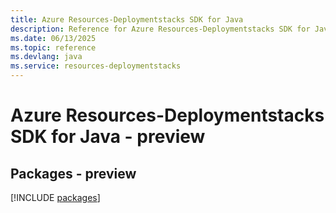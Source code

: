 ```yaml
---
title: Azure Resources-Deploymentstacks SDK for Java
description: Reference for Azure Resources-Deploymentstacks SDK for Java
ms.date: 06/13/2025
ms.topic: reference
ms.devlang: java
ms.service: resources-deploymentstacks
---
```

# Azure Resources-Deploymentstacks SDK for Java - preview
## Packages - preview
[!INCLUDE [packages](resources-deploymentstacks-index.md)]